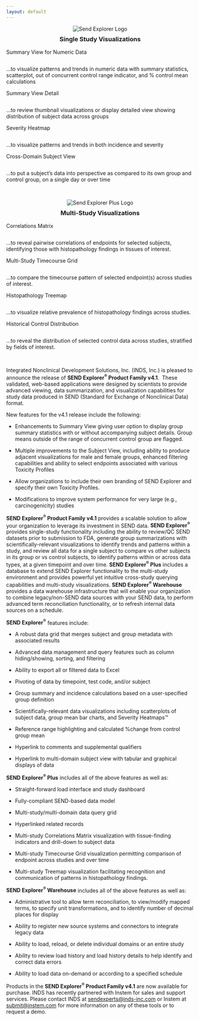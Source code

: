 ```yaml
---
layout: default
---
```


<div style="text-align:center">
  <img src="/assets/images/se-small.jpg" style="margin-bottom: -1em" alt="Send Explorer Logo">
  <h3>Single Study Visualizations</h3>
</div>
<div class="pure-g">
  <div class="pure-u-1-2">
    <p class="thumbtitle">Summary View for Numeric Data</p>
    <a href="/assets/se-images/Slide2.PNG" 
       data-lightbox="slide-2"
       data-title="Summary View for Numeric Data"> 
      <img class="thumbsize" src="/assets/se-images/Slide2.PNG" alt="" />
    </a>
    <p class="thumbsize">…to visualize patterns and trends in numeric data with summary statistics, scatterplot, out of concurrent control range indicator, and % control mean calculations</p>
  </div>
  <div class="pure-u-1-2">
    <p class="thumbtitle">Summary View Detail</p>
    <a href="/assets/se-images/Slide3.PNG" 
       data-lightbox="slide-3"
       data-title="Summary View Detail"> 
      <img class="thumbsize" src="/assets/se-images/Slide3.PNG" alt="" />
    </a>
    <p class="thumbsize">…to review thumbnail visualizations or display detailed view showing distribution of subject data across groups</p>
  </div>
  <div class="pure-u-1-2">
    <p class="thumbtitle">Severity Heatmap</p>
    <a href="/assets/se-images/Slide1.PNG" 
       data-lightbox="slide-1"
       data-title="Severity Heatmap"> 
      <img class="thumbsize" src="/assets/se-images/Slide1.PNG" alt="" />
    </a>
    <p class="thumbsize">…to visualize patterns and trends in both incidence and severity</p>
  </div>
  <div class="pure-u-1-2">
    <p class="thumbtitle">Cross-Domain Subject View</p>
    <a href="/assets/se-images/Slide4.PNG" 
       data-lightbox="slide-4"
       data-title="Cross-Domain Subject View"> 
      <img class="thumbsize" src="/assets/se-images/Slide4.PNG" alt="" />
    </a>
    <p class="thumbsize">…to put a subject’s data into perspective as compared to its own group and control group, on a single day or over time</p>
  </div>
</div>
<p>&nbsp;</p>
<div style="text-align:center">
  <img src="/assets/images/se-plus-small.jpg" style="margin-bottom: -1em" alt="Send Explorer Plus Logo">
  <h3>Multi-Study Visualizations</h3>
</div>
<div class="pure-g">
  <div class="pure-u-1-2">
    <p class="thumbtitle">Correlations Matrix</p>
    <a href="/assets/se-images/Slide5.PNG" 
       data-lightbox="slide-5"
       data-title="Correlations Matrix"> 
      <img class="thumbsize" src="/assets/se-images/Slide5.PNG" alt="" />
    </a>
    <p class="thumbsize">…to reveal pairwise correlations of endpoints for selected subjects, identifying those with histopathology findings in tissues of interest.</p>
  </div>
  <div class="pure-u-1-2">
    <p class="thumbtitle">Multi-Study Timecourse Grid</p>
    <a href="/assets/se-images/Slide6.PNG" 
       data-lightbox="slide-6"
       data-title="Multi-Study Timecourse Grid"> 
      <img class="thumbsize" src="/assets/se-images/Slide6.PNG" alt="" />
    </a>
    <p class="thumbsize">…to compare the timecourse pattern of selected endpoint(s) across studies of interest.</p>
  </div>
  <div class="pure-u-1-2">
    <p class="thumbtitle">Histopathology Treemap</p>
    <a href="/assets/se-images/Slide7.PNG" 
       data-lightbox="slide-7"
       data-title="<a href=https://www.youtube.com/watch?v=UIXnvctzGw8>YouTube video show Muti-Study Histopathology Treemap in action</a>"> 
      <img class="thumbsize" src="/assets/se-images/Slide7.PNG" alt="" />
    </a>
    <p class="thumbsize">…to visualize relative prevalence of histopathology findings across studies.</p>
  </div>
  <div class="pure-u-1-2">
    <p class="thumbtitle">Historical Control Distribution</p>
    <a href="/assets/se-images/under-construction.gif" 
       data-lightbox="slide-8"> 
      <img class="thumbsize" src="/assets/se-images/under-construction.gif" alt="" />
    </a>
    <p class="thumbsize">…to reveal the distribution of selected control data across studies, stratified by fields of interest.</p>
  </div>
</div>
<p>&nbsp;</p>


Integrated Nonclinical Development Solutions, Inc. (INDS, Inc.) is
pleased to announce the release of **SEND Explorer<sup>®</sup> Product
Family v4.1**.  These validated, web-based applications were designed by
scientists to provide advanced viewing, data summarization, and
visualization capabilities for study data produced in SEND (Standard for
Exchange of Nonclinical Data) format.  

New features for the v4.1 release include the following:

-   Enhancements to Summary View giving user option to display group
    summary statistics with or without accompanying subject details.
    Group means outside of the range of concurrent control group
    are flagged.

-   Multiple improvements to the Subject View, including ability to
    produce adjacent visualizations for male and female groups, enhanced
    filtering capabilities and ability to select endpoints associated
    with various Toxicity Profiles

-   Allow organizations to include their own branding of SEND Explorer
    and specify their own Toxicity Profiles.

-   Modifications to improve system performance for very large
    (e.g., carcinogenicity) studies

**SEND Explorer<sup>®</sup> Product Family v4.1** provides a scalable
solution to allow your organization to leverage its investment in SEND
data. **SEND Explorer<sup>®</sup>** provides single-study functionality
including the ability to review/QC SEND datasets prior to submission to
FDA, generate group summarizations with scientifically-relevant
visualizations to identify trends and patterns within a study, and
review all data for a single subject to compare vs other subjects in its
group or vs control subjects, to identify patterns within or across data
types, at a given timepoint and over time. **SEND Explorer<sup>®</sup>
Plus** includes a database to extend SEND Explorer functionality to the
multi-study environment and provides powerful yet intuitive cross-study
querying capabilities and multi-study visualizations. **SEND
Explorer<sup>®</sup> Warehouse** provides a data warehouse
infrastructure that will enable your organization to combine
legacy/non-SEND data sources with your SEND data, to perform advanced
term reconciliation functionality, or to refresh internal data sources
on a schedule.

**SEND Explorer<sup>®</sup>** features include:

-   A robust data grid that merges subject and group metadata with
    associated results

-   Advanced data management and query features such as column
    hiding/showing, sorting, and filtering

-   Ability to export all or filtered data to Excel

-   Pivoting of data by timepoint, test code, and/or subject

-   Group summary and incidence calculations based on a user-specified
    group definition

-   Scientifically-relevant data visualizations including scatterplots
    of subject data, group mean bar charts, and Severity Heatmaps™

-   Reference range highlighting and calculated %change from control
    group mean

-   Hyperlink to comments and supplemental qualifiers

-   Hyperlink to multi-domain subject view with tabular and graphical
    displays of data

**SEND Explorer<sup>®</sup> Plus** includes all of the above features as
well as:

-   Straight-forward load interface and study dashboard

-   Fully-compliant SEND-based data model

-   Multi-study/multi-domain data query grid

-   Hyperlinked related records

-   Multi-study Correlations Matrix visualization with tissue-finding
    indicators and drill-down to subject data

-   Multi-study Timecourse Grid visualization permitting comparison of
    endpoint across studies and over time

-   Multi-study Treemap visualization facilitating recognition and
    communication of patterns in histopathology findings.

**SEND Explorer<sup>®</sup> Warehouse** includes all of the above
features as well as:

-   Administrative tool to allow term reconciliation, to view/modify
    mapped terms, to specify unit transformations, and to identify
    number of decimal places for display

-   Ability to register new source systems and connectors to integrate
    legacy data

-   Ability to load, reload, or delete individual domains or an entire
    study

-   Ability to review load history and load history details to help
    identify and correct data errors

-   Ability to load data on-demand or according to a specified schedule

Products in the **SEND Explorer<sup>®</sup> Product Family v4.1** are
now available for purchase. INDS has recently partnered with Instem for
sales and support services. Please contact INDS at
<sendexperts@inds-inc.com> or Instem at <submit@instem.com> for more
information on any of these tools or to request a demo.
